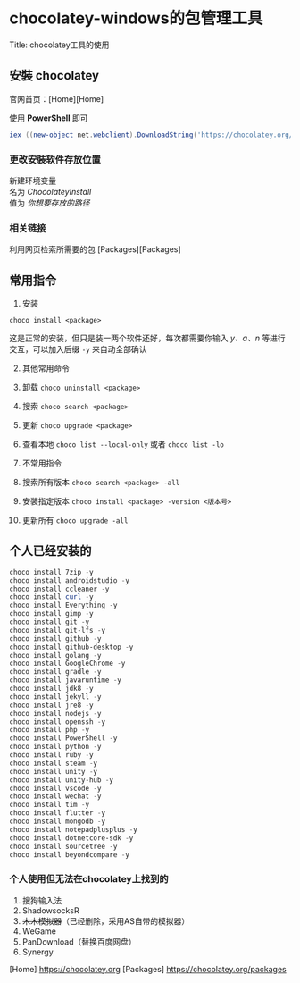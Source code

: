# chocolatey-windows的包管理工具

Title: chocolatey工具的使用

## 安裝 **chocolatey**

官网首页：[Home][Home]

使用 **PowerShell** 即可

```powershell
iex ((new-object net.webclient).DownloadString('https://chocolatey.org/install.ps1'))
```

### 更改安裝软件存放位置

新建环境变量  
名为 *ChocolateyInstall*  
值为 *你想要存放的路径*

### 相关链接

利用网页检索所需要的包 [Packages][Packages]

## 常用指令

1. 安装

`choco install <package>`

这是正常的安装，但只是装一两个软件还好，每次都需要你输入 *y、a、n* 等进行交互，可以加入后缀 `-y` 来自动全部确认

2. 其他常用命令
1. 卸载 `choco uninstall <package>`
2. 搜索 `choco search <package>`
3. 更新 `choco upgrade <package>`
4. 查看本地 `choco list --local-only` 或者 `choco list -lo`

3. 不常用指令
1. 搜索所有版本 `choco search <package> -all`
2. 安裝指定版本 `choco install <package> -version <版本号>`
3. 更新所有 `choco upgrade -all`

## 个人已经安装的

```powershell
choco install 7zip -y
choco install androidstudio -y
choco install ccleaner -y
choco install curl -y
choco install Everything -y
choco install gimp -y
choco install git -y
choco install git-lfs -y
choco install github -y
choco install github-desktop -y
choco install golang -y
choco install GoogleChrome -y
choco install gradle -y
choco install javaruntime -y
choco install jdk8 -y
choco install jekyll -y
choco install jre8 -y
choco install nodejs -y
choco install openssh -y
choco install php -y
choco install PowerShell -y
choco install python -y
choco install ruby -y
choco install steam -y
choco install unity -y
choco install unity-hub -y
choco install vscode -y
choco install wechat -y
choco install tim -y
choco install flutter -y
choco install mongodb -y
choco install notepadplusplus -y
choco install dotnetcore-sdk -y
choco install sourcetree -y
choco install beyondcompare -y
```

### 个人使用但无法在chocolatey上找到的

1. 搜狗输入法
2. ShadowsocksR
3. ~~木木模拟器~~（已经删除，采用AS自带的模拟器）
4. WeGame
5. PanDownload（替换百度网盘）
6. Synergy

[Home] https://chocolatey.org
[Packages] https://chocolatey.org/packages
